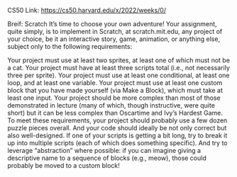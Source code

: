 CS50 Link: https://cs50.harvard.edu/x/2022/weeks/0/

Breif:
Scratch
It’s time to choose your own adventure! Your assignment, quite simply, is to implement in Scratch, at scratch.mit.edu, any project of your choice, be it an interactive story, game, animation, or anything else, subject only to the following requirements:

Your project must use at least two sprites, at least one of which must not be a cat.
Your project must have at least three scripts total (i.e., not necessarily three per sprite).
Your project must use at least one conditional, at least one loop, and at least one variable.
Your project must use at least one custom block that you have made yourself (via Make a Block), which must take at least one input.
Your project should be more complex than most of those demonstrated in lecture (many of which, though instructive, were quite short) but it can be less complex than Oscartime and Ivy’s Hardest Game.
To meet these requirements, your project should probably use a few dozen puzzle pieces overall. And your code should ideally be not only correct but also well-designed. If one of your scripts is getting a bit long, try to break it up into multiple scripts (each of which does something specific). And try to leverage “abstraction” where possible: if you can imagine giving a descriptive name to a sequence of blocks (e.g., meow), those could probably be moved to a custom block!
